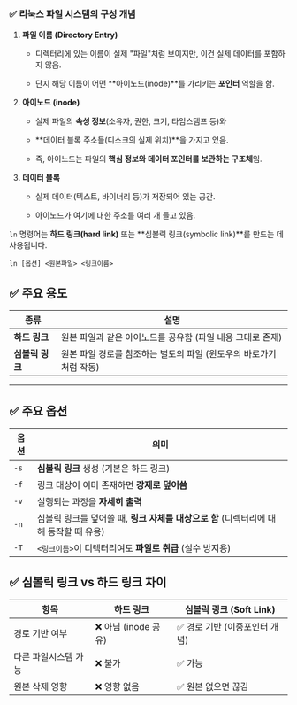 ### ✅ 리눅스 파일 시스템의 구성 개념

1. **파일 이름 (Directory Entry)**

    - 디렉터리에 있는 이름이 실제 "파일"처럼 보이지만, 이건 실제 데이터를 포함하지 않음.
        
    - 단지 해당 이름이 어떤 **아이노드(inode)**를 가리키는 **포인터** 역할을 함.
        
2. **아이노드 (inode)**
    
    - 실제 파일의 **속성 정보**(소유자, 권한, 크기, 타임스탬프 등)와
        
    - **데이터 블록 주소들(디스크의 실제 위치)**을 가지고 있음.
        
    - 즉, 아이노드는 파일의 **핵심 정보와 데이터 포인터를 보관하는 구조체**임.
        
3. **데이터 블록**
    
    - 실제 데이터(텍스트, 바이너리 등)가 저장되어 있는 공간.
        
    - 아이노드가 여기에 대한 주소를 여러 개 들고 있음.

`ln` 명령어는 **하드 링크(hard link)** 또는 **심볼릭 링크(symbolic link)**를 만드는 데 사용됩니다.

`ln [옵션] <원본파일> <링크이름>`
## ✅ 주요 용도

|종류|설명|
|---|---|
|**하드 링크**|원본 파일과 같은 아이노드를 공유함 (파일 내용 그대로 존재)|
|**심볼릭 링크**|원본 파일 경로를 참조하는 별도의 파일 (윈도우의 바로가기처럼 작동)|

---

## ✅ 주요 옵션

|옵션|의미|
|---|---|
|`-s`|**심볼릭 링크** 생성 (기본은 하드 링크)|
|`-f`|링크 대상이 이미 존재하면 **강제로 덮어씀**|
|`-v`|실행되는 과정을 **자세히 출력**|
|`-n`|심볼릭 링크를 덮어쓸 때, **링크 자체를 대상으로 함** (디렉터리에 대해 동작할 때 유용)|
|`-T`|`<링크이름>`이 디렉터리여도 **파일로 취급** (실수 방지용)|
## ✅ 심볼릭 링크 vs 하드 링크 차이

|항목|하드 링크|심볼릭 링크 (Soft Link)|
|---|---|---|
|경로 기반 여부|❌ 아님 (inode 공유)|✅ 경로 기반 (이중포인터 개념)|
|다른 파일시스템 가능|❌ 불가|✅ 가능|
|원본 삭제 영향|❌ 영향 없음|✅ 원본 없으면 끊김|